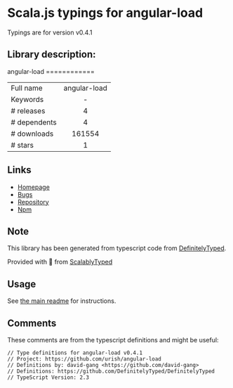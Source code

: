 
# Scala.js typings for angular-load

Typings are for version v0.4.1

## Library description:
angular-load ============

|                    |                 |
| ------------------ | :-------------: |
| Full name          | angular-load |
| Keywords           | - |
| # releases         | 4 |
| # dependents       | 4 |
| # downloads        | 161554 |
| # stars            | 1 |

## Links
- [Homepage](https://github.com/urish/angular-load#readme)
- [Bugs](https://github.com/urish/angular-load/issues)
- [Repository](https://github.com/urish/angular-load)
- [Npm](https://www.npmjs.com/package/angular-load)
    


## Note
This library has been generated from typescript code from [DefinitelyTyped](https://definitelytyped.org).

Provided with :purple_heart: from [ScalablyTyped](https://github.com/oyvindberg/ScalablyTyped)

## Usage
See [the main readme](../../readme.md) for instructions.

## Comments

These comments are from the typescript definitions and might be useful:
```
// Type definitions for angular-load v0.4.1
// Project: https://github.com/urish/angular-load
// Definitions by: david-gang <https://github.com/david-gang>
// Definitions: https://github.com/DefinitelyTyped/DefinitelyTyped
// TypeScript Version: 2.3

```

